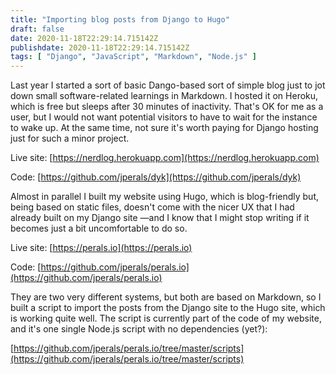 ```yaml
---
title: "Importing blog posts from Django to Hugo"
draft: false
date: 2020-11-18T22:29:14.715142Z
publishdate: 2020-11-18T22:29:14.715142Z
tags: [ "Django", "JavaScript", "Markdown", "Node.js" ]
---
```

Last year I started a sort of basic Dango-based sort of simple blog just to jot down small software-related learnings in Markdown. I hosted it on Heroku, which is free but sleeps after 30 minutes of inactivity. That's OK for me as a user, but I would not want potential visitors to have to wait for the instance to wake up. At the same time, not sure it's worth paying for Django hosting just for such a minor project.

Live site: [https://nerdlog.herokuapp.com](https://nerdlog.herokuapp.com)

Code: [https://github.com/jperals/dyk](https://github.com/jperals/dyk)

Almost in parallel I built my website using Hugo, which is blog-friendly but, being based on static files, doesn't come with the nicer UX that I had already built on my Django site —and I know that I might stop writing if it becomes just a bit uncomfortable to do so.

Live site: [https://perals.io](https://perals.io)

Code: [https://github.com/jperals/perals.io](https://github.com/jperals/perals.io)

They are two very different systems, but both are based on Markdown, so I built a script to import the posts from the Django site to the Hugo site, which is working quite well. The script is currently part of the code of my website, and it's one single Node.js script with no dependencies (yet?):

[https://github.com/jperals/perals.io/tree/master/scripts](https://github.com/jperals/perals.io/tree/master/scripts)
    